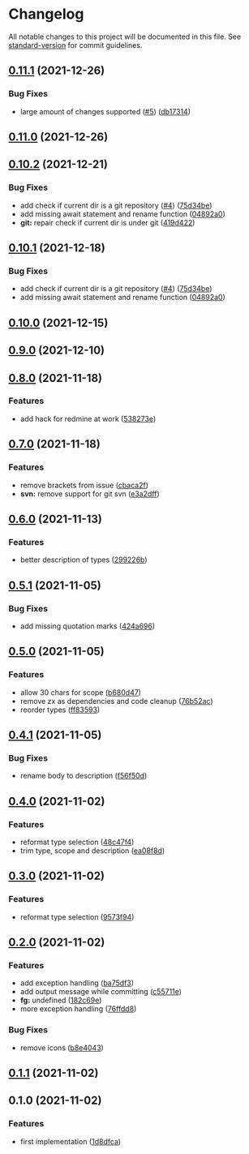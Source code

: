 # Changelog

All notable changes to this project will be documented in this file. See [standard-version](https://github.com/conventional-changelog/standard-version) for commit guidelines.

## [0.11.1](https://gitlab.com/4s1/conventional-commit-creator/compare/v0.11.0...v0.11.1) (2021-12-26)


### Bug Fixes

* large amount of changes supported ([#5](https://gitlab.com/4s1/conventional-commit-creator/issues/5)) ([db17314](https://gitlab.com/4s1/conventional-commit-creator/commit/db173145a42fcd7f4e701b8a4f413c89f890c680))

## [0.11.0](https://gitlab.com/4s1/conventional-commit-creator/compare/v0.10.2...v0.11.0) (2021-12-26)

## [0.10.2](https://gitlab.com/4s1/conventional-commit-creator/compare/v0.9.0...v0.10.2) (2021-12-21)


### Bug Fixes

* add check if current dir is a git repository ([#4](https://gitlab.com/4s1/conventional-commit-creator/issues/4)) ([75d34be](https://gitlab.com/4s1/conventional-commit-creator/commit/75d34be610e1ef6500d970f8c32464da0bf2d6a3))
* add missing await statement and rename function ([04892a0](https://gitlab.com/4s1/conventional-commit-creator/commit/04892a0e1a9566c0b53895036792001a8e42b00f))
* **git:** repair check if current dir is under git ([419d422](https://gitlab.com/4s1/conventional-commit-creator/commit/419d42222a648ea9437a42589a9a9ad404a144ba))

## [0.10.1](https://gitlab.com/4s1/conventional-commit-creator/compare/v0.10.0...v0.10.1) (2021-12-18)


### Bug Fixes

* add check if current dir is a git repository ([#4](https://gitlab.com/4s1/conventional-commit-creator/issues/4)) ([75d34be](https://gitlab.com/4s1/conventional-commit-creator/commit/75d34be610e1ef6500d970f8c32464da0bf2d6a3))
* add missing await statement and rename function ([04892a0](https://gitlab.com/4s1/conventional-commit-creator/commit/04892a0e1a9566c0b53895036792001a8e42b00f))

## [0.10.0](https://gitlab.com/4s1/conventional-commit-creator/compare/v0.9.0...v0.10.0) (2021-12-15)

## [0.9.0](https://gitlab.com/4s1/conventional-commit-creator/compare/v0.8.0...v0.9.0) (2021-12-10)

## [0.8.0](https://gitlab.com/4s1/conventional-commit-creator/compare/v0.7.0...v0.8.0) (2021-11-18)


### Features

* add hack for redmine at work ([538273e](https://gitlab.com/4s1/conventional-commit-creator/commit/538273e997c074bb28c877571b68e82a9d3fff52))

## [0.7.0](https://gitlab.com/4s1/conventional-commit-creator/compare/v0.6.0...v0.7.0) (2021-11-18)


### Features

* remove brackets from issue ([cbaca2f](https://gitlab.com/4s1/conventional-commit-creator/commit/cbaca2f05ac80731ecf2b6a10c19ccf993df20c5))
* **svn:** remove support for git svn ([e3a2dff](https://gitlab.com/4s1/conventional-commit-creator/commit/e3a2dff303a46e089363fcb46b10f8e045a5c72a))

## [0.6.0](https://gitlab.com/4s1/conventional-commit-creator/compare/v0.5.1...v0.6.0) (2021-11-13)


### Features

* better description of types ([299226b](https://gitlab.com/4s1/conventional-commit-creator/commit/299226bbfbcf9272ffe25c0c0e7a7a7dfc518ae2))

## [0.5.1](https://gitlab.com/4s1/conventional-commit-creator/compare/v0.5.0...v0.5.1) (2021-11-05)


### Bug Fixes

* add missing quotation marks ([424a696](https://gitlab.com/4s1/conventional-commit-creator/commit/424a69648d428f908c6a693af9b3e4af2f3f2007))

## [0.5.0](https://gitlab.com/4s1/conventional-commit-creator/compare/v0.4.1...v0.5.0) (2021-11-05)


### Features

* allow 30 chars for scope ([b680d47](https://gitlab.com/4s1/conventional-commit-creator/commit/b680d47a00b027d2b892392376b9beeb1952d083))
* remove zx as dependencies and code cleanup ([76b52ac](https://gitlab.com/4s1/conventional-commit-creator/commit/76b52ac0328dc4fe5ea66240f639c5bd0636de9e))
* reorder types ([ff83593](https://gitlab.com/4s1/conventional-commit-creator/commit/ff83593e98521f065291ccbd597290a20c2029e9))

## [0.4.1](https://gitlab.com/4s1/conventional-commit-creator/compare/v0.4.0...v0.4.1) (2021-11-05)


### Bug Fixes

* rename body to description ([f56f50d](https://gitlab.com/4s1/conventional-commit-creator/commit/f56f50d0cea7567d5e04f08520896b299c4f700a))

## [0.4.0](https://gitlab.com/4s1/conventional-commit-creator/compare/v0.2.0...v0.4.0) (2021-11-02)

### Features

- reformat type selection ([48c47f4](https://gitlab.com/4s1/conventional-commit-creator/commit/48c47f4526fc20e81382ab226736ce8b8c476bc2))
- trim type, scope and description ([ea08f8d](https://gitlab.com/4s1/conventional-commit-creator/commit/ea08f8d5783b30ad6ca66f35ab452aff13f55120))

## [0.3.0](https://gitlab.com/4s1/conventional-commit-creator/compare/v0.2.0...v0.3.0) (2021-11-02)

### Features

- reformat type selection ([9573f94](https://gitlab.com/4s1/conventional-commit-creator/commit/9573f94080963bfd923909e9c683f6da2ec46a72))

## [0.2.0](https://gitlab.com/4s1/conventional-commit-creator/compare/v0.1.1...v0.2.0) (2021-11-02)

### Features

- add exception handling ([ba75df3](https://gitlab.com/4s1/conventional-commit-creator/commit/ba75df386b0554781a45b6e203a85bd5c7e9200b))
- add output message while committing ([c55711e](https://gitlab.com/4s1/conventional-commit-creator/commit/c55711e555c3c31afbf0d5af179d60677e65b2d9))
- **fg:** undefined ([182c69e](https://gitlab.com/4s1/conventional-commit-creator/commit/182c69efc362fb98053b9198b0eab7ab516dcf37))
- more exception handling ([76ffdd8](https://gitlab.com/4s1/conventional-commit-creator/commit/76ffdd863b779670dfc13fb8df5be01d687e5f8e))

### Bug Fixes

- remove icons ([b8e4043](https://gitlab.com/4s1/conventional-commit-creator/commit/b8e4043eb492dc89e7294184088185378b0aa414))

## [0.1.1](https://gitlab.com/4s1/conventional-commit-creator/compare/v0.1.0...v0.1.1) (2021-11-02)

## 0.1.0 (2021-11-02)

### Features

- first implementation ([1d8dfca](https://gitlab.com/4s1/conventional-commit-creator/commit/1d8dfca8a0f4099155a072d86f24bc4b7c92f509))

